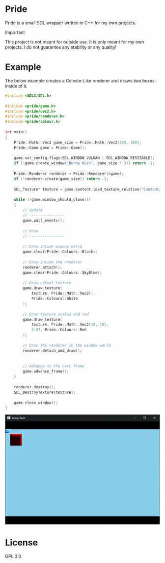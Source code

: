 # Pride
Pride is a small SDL wrapper written in C++ for my own projects.

> [!IMPORTANT]
> This project is not meant for outside use.
> It is only meant for my own projects.
> I do not guarantee any stability or any quality!

# Example
The below example creates a Celeste-Like renderer and draws two boxes inside of it.
```cpp
#include <SDL3/SDL.h>

#include <pride/game.h>
#include <pride/vec2.h>
#include <pride/renderer.h>
#include <pride/colour.h>

int main()
{
	Pride::Math::Vec2 game_size = Pride::Math::Vec2(320, 180);
	Pride::Game game = Pride::Game();

	game.set_config_flags(SDL_WINDOW_VULKAN | SDL_WINDOW_RESIZABLE);
	if (!game.create_window("Bunny Rush", game_size * 3)) return -1;

	Pride::Renderer renderer = Pride::Renderer(&game);
	if (!renderer.create(game_size)) return -1;

	SDL_Texture* texture = game.content.load_texture_relative("Content/wall.png", SDL_SCALEMODE_NEAREST);

	while (!game.window_should_close())
	{
		// Update 
		// ----------------
		game.poll_events();

		// Draw
		// ----------------

		// Draw inside window world
		game.clear(Pride::Colours::Black);

		// Draw inside the renderer
		renderer.attach();
		game.clear(Pride::Colours::SkyBlue);

		// Draw normal texture
		game.draw_texture(
			texture, Pride::Math::Vec2(),
			Pride::Colours::White
		);

		// Draw texture scaled and red
		game.draw_texture(
			texture, Pride::Math::Vec2(10, 10),
			3.0f, Pride::Colours::Red
		);

		// Draw the renderer in the window world
		renderer.detach_and_draw();


		// Advance to the next frame
		game.advance_frame();
	}

	renderer.destroy();
	SDL_DestroyTexture(texture);

	game.close_window();
}
```
![showcase](./Github/showcase.png)

# License
GPL 3.0